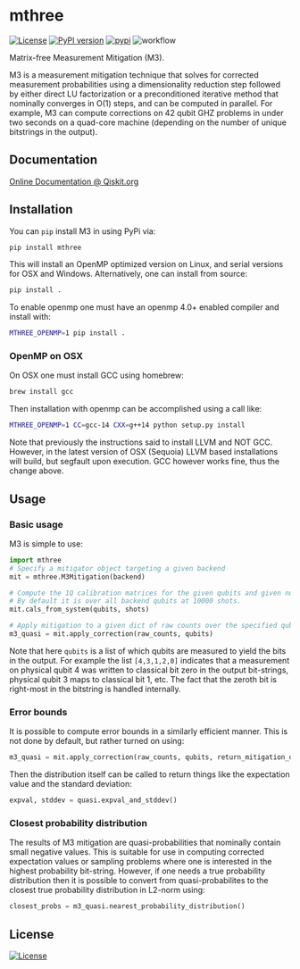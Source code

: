 # mthree

[![License](https://img.shields.io/badge/License-Apache%202.0-green.svg)](https://opensource.org/licenses/Apache-2.0)
[![PyPI version](https://badge.fury.io/py/mthree.svg)](https://badge.fury.io/py/mthree)
[![pypi](https://img.shields.io/pypi/dm/mthree.svg)](https://pypi.org/project/mthree/)
![workflow](https://github.com/Qiskit-Partners/mthree/actions/workflows/python-package-conda.yml/badge.svg)

Matrix-free Measurement Mitigation (M3).

M3 is a measurement mitigation technique that solves for corrected measurement probabilities using a dimensionality reduction step followed by either direct LU factorization or a preconditioned iterative method that nominally converges in O(1) steps, and can be computed in parallel. For example, M3 can compute corrections on 42 qubit GHZ problems in under two seconds on a quad-core machine (depending on the number of unique bitstrings in the output).

## Documentation

[Online Documentation @ Qiskit.org](https://qiskit.org/ecosystem/mthree/)

## Installation

You can `pip` install M3 in using PyPi via:

```bash
pip install mthree
```

This will install an OpenMP optimized version on Linux, and serial versions for OSX and Windows.  Alternatively, one can install from source:

```bash
pip install .
```

To enable openmp one must have an openmp 4.0+ enabled compiler and install with:

```bash
MTHREE_OPENMP=1 pip install .
```

### OpenMP on OSX

On OSX one must install GCC using homebrew:

```bash
brew install gcc
```

Then installation with openmp can be accomplished using a call like:

```bash
MTHREE_OPENMP=1 CC=gcc-14 CXX=g++14 python setup.py install
```

Note that previously the instructions said to install LLVM and NOT GCC.  However,
in the latest version of OSX (Sequoia) LLVM based installations will build, but segfault
upon execution. GCC however works fine, thus the change above.


## Usage

### Basic usage

M3 is simple to use:

```python
import mthree
# Specify a mitigator object targeting a given backend
mit = mthree.M3Mitigation(backend)

# Compute the 1Q calibration matrices for the given qubits and given number of shots
# By default it is over all backend qubits at 10000 shots.
mit.cals_from_system(qubits, shots)

# Apply mitigation to a given dict of raw counts over the specified qubits
m3_quasi = mit.apply_correction(raw_counts, qubits)
```

Note that here `qubits` is a list of which qubits are measured to yield the bits in the output.
For example the list `[4,3,1,2,0]` indicates that a measurement on physical qubit 4 was written to
classical bit zero in the output bit-strings, physical qubit 3 maps to classical bit 1, etc.
The fact that the zeroth bit is right-most in the bitstring is handled internally.

### Error bounds

It is possible to compute error bounds in a similarly efficient manner.  This is not done
by default, but rather turned on using:

```python
m3_quasi = mit.apply_correction(raw_counts, qubits, return_mitigation_overhead=True)
```

Then the distribution itself can be called to return things like the expectation value and the
standard deviation:

```python
expval, stddev = quasi.expval_and_stddev()
```

### Closest probability distribution

The results of M3 mitigation are quasi-probabilities that nominally contain small negative values.
This is suitable for use in computing corrected expectation values or sampling problems
where one is interested in the highest probability bit-string.  However, if one needs
a true probability distribution then it is possible to convert from quasi-probabilites to
the closest true probability distribution in L2-norm using:

```python
closest_probs = m3_quasi.nearest_probability_distribution()
```

## License

[![License](https://img.shields.io/badge/License-Apache%202.0-green.svg)](https://opensource.org/licenses/Apache-2.0)

